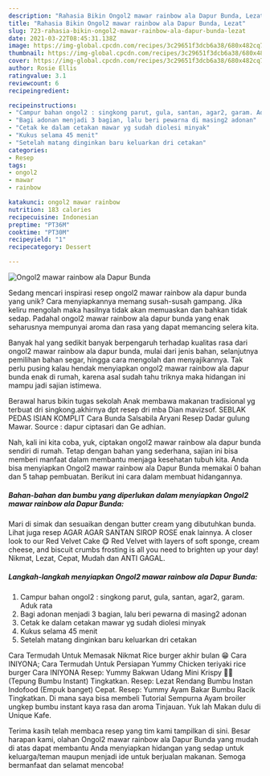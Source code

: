 ```yaml
---
description: "Rahasia Bikin Ongol2 mawar rainbow ala Dapur Bunda, Lezat"
title: "Rahasia Bikin Ongol2 mawar rainbow ala Dapur Bunda, Lezat"
slug: 723-rahasia-bikin-ongol2-mawar-rainbow-ala-dapur-bunda-lezat
date: 2021-03-22T08:45:31.138Z
image: https://img-global.cpcdn.com/recipes/3c29651f3dcb6a38/680x482cq70/ongol2-mawar-rainbow-ala-dapur-bunda-foto-resep-utama.jpg
thumbnail: https://img-global.cpcdn.com/recipes/3c29651f3dcb6a38/680x482cq70/ongol2-mawar-rainbow-ala-dapur-bunda-foto-resep-utama.jpg
cover: https://img-global.cpcdn.com/recipes/3c29651f3dcb6a38/680x482cq70/ongol2-mawar-rainbow-ala-dapur-bunda-foto-resep-utama.jpg
author: Rosie Ellis
ratingvalue: 3.1
reviewcount: 6
recipeingredient:

recipeinstructions:
- "Campur bahan ongol2 : singkong parut, gula, santan, agar2, garam. Aduk rata"
- "Bagi adonan menjadi 3 bagian, lalu beri pewarna di masing2 adonan"
- "Cetak ke dalam cetakan mawar yg sudah diolesi minyak"
- "Kukus selama 45 menit"
- "Setelah matang dinginkan baru keluarkan dri cetakan"
categories:
- Resep
tags:
- ongol2
- mawar
- rainbow

katakunci: ongol2 mawar rainbow 
nutrition: 183 calories
recipecuisine: Indonesian
preptime: "PT36M"
cooktime: "PT30M"
recipeyield: "1"
recipecategory: Dessert

---
```



![Ongol2 mawar rainbow ala Dapur Bunda](https://img-global.cpcdn.com/recipes/3c29651f3dcb6a38/680x482cq70/ongol2-mawar-rainbow-ala-dapur-bunda-foto-resep-utama.jpg)

Sedang mencari inspirasi resep ongol2 mawar rainbow ala dapur bunda yang unik? Cara menyiapkannya memang susah-susah gampang. Jika keliru mengolah maka hasilnya tidak akan memuaskan dan bahkan tidak sedap. Padahal ongol2 mawar rainbow ala dapur bunda yang enak seharusnya mempunyai aroma dan rasa yang dapat memancing selera kita.

Banyak hal yang sedikit banyak berpengaruh terhadap kualitas rasa dari ongol2 mawar rainbow ala dapur bunda, mulai dari jenis bahan, selanjutnya pemilihan bahan segar, hingga cara mengolah dan menyajikannya. Tak perlu pusing kalau hendak menyiapkan ongol2 mawar rainbow ala dapur bunda enak di rumah, karena asal sudah tahu triknya maka hidangan ini mampu jadi sajian istimewa.

Berawal harus bikin tugas sekolah Anak membawa makanan tradisional yg terbuat dri singkong.akhirnya dpt resep dri mba Dian mavizsof. SEBLAK PEDAS ISIAN KOMPLIT Cara Bunda Salsabila Aryani Resep Dadar gulung Mawar. Source : dapur ciptasari dan Ge adhian.


Nah, kali ini kita coba, yuk, ciptakan ongol2 mawar rainbow ala dapur bunda sendiri di rumah. Tetap dengan bahan yang sederhana, sajian ini bisa memberi manfaat dalam membantu menjaga kesehatan tubuh kita. Anda bisa menyiapkan Ongol2 mawar rainbow ala Dapur Bunda memakai 0 bahan dan 5 tahap pembuatan. Berikut ini cara dalam membuat hidangannya.

<!--inarticleads1-->

##### Bahan-bahan dan bumbu yang diperlukan dalam menyiapkan Ongol2 mawar rainbow ala Dapur Bunda:



Mari di simak dan sesuaikan dengan butter cream yang dibutuhkan bunda. Lihat juga resep AGAR AGAR SANTAN SIROP ROSE enak lainnya. A closer look to our Red Velvet Cake 😋 Red Velvet with layers of soft sponge, cream cheese, and biscuit crumbs frosting is all you need to brighten up your day! Nikmat, Lezat, Cepat, Mudah dan ANTI GAGAL. 

<!--inarticleads2-->

##### Langkah-langkah menyiapkan Ongol2 mawar rainbow ala Dapur Bunda:

1. Campur bahan ongol2 : singkong parut, gula, santan, agar2, garam. Aduk rata
1. Bagi adonan menjadi 3 bagian, lalu beri pewarna di masing2 adonan
1. Cetak ke dalam cetakan mawar yg sudah diolesi minyak
1. Kukus selama 45 menit
1. Setelah matang dinginkan baru keluarkan dri cetakan


Cara Termudah Untuk Memasak Nikmat Rice burger akhir bulan 😁 Cara INIYONA; Cara Termudah Untuk Persiapan Yummy Chicken teriyaki rice burger Cara INIYONA Resep: Yummy Bakwan Udang Mini Krispy 🥕🦐 (Tepung Bumbu Instant) Tingkatkan. Resep: Lezat Rendang Bumbu Instan Indofood (Empuk banget) Cepat. Resep: Yummy Ayam Bakar Bumbu Racik Tingkatkan. Di mana saya bisa membeli Tutorial Sempurna Ayam broiler ungkep bumbu instant kaya rasa dan aroma Tinjauan. Yuk lah Makan dulu di Unique Kafe. 

Terima kasih telah membaca resep yang tim kami tampilkan di sini. Besar harapan kami, olahan Ongol2 mawar rainbow ala Dapur Bunda yang mudah di atas dapat membantu Anda menyiapkan hidangan yang sedap untuk keluarga/teman maupun menjadi ide untuk berjualan makanan. Semoga bermanfaat dan selamat mencoba!

